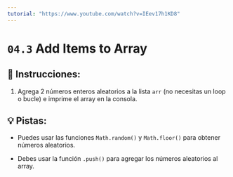```yaml
---
tutorial: "https://www.youtube.com/watch?v=IEev17h1KD8"
---
```


# `04.3` Add Items to Array

## 📝 Instrucciones:

1. Agrega 2 números enteros aleatorios a la lista `arr` (no necesitas un loop o bucle) e imprime el array en la consola.

## 💡 Pistas:

+ Puedes usar las funciones `Math.random()` y `Math.floor()` para obtener números aleatorios.

+ Debes usar la función `.push()` para agregar los números aleatorios al array.
